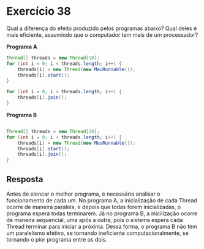 
# Exercício 38

Qual	a	diferença do	efeito	produzido	pelos	programas	abaixo? Qual	deles	é	mais	eficiente, assumindo	que o	computador	tem	mais	de	um	processador?

**Programa A**
```java
Thread[] threads = new Thread[10];
for (int i = 0; i < threads.length; i++) {
    threads[i] = new Thread(new MeuRunnable());
    threads[i].start();
}

for (int i = 0; i < threads.length; i++) {
    threads[i].join();
}
```

**Programa B**
```java

Thread[] threads = new Thread[10];
for (int i = 0; i < threads.length; i++) {
    threads[i] = new Thread(new MeuRunnable());
    threads[i].start();
    threads[i].join();
}
````

## Resposta

Antes de elencar o melhor programa, é necessário analisar o funcionamento de cada um. No programa A, a inicialização de cada Thread ocorre de maneira paralela, e depois que todas forem inicializadas, o programa espera todas terminarem. Já no programa B, a inicilização ocorre de maneira sequencial, uma após a outra, pois o sistema espera cada Thread terminar para iniciar a próxima. Dessa forma, o programa B não tem um paralelismo efetivo, se tornando ineficiente computacionalmente, se tornando o pior programa entre os dois.